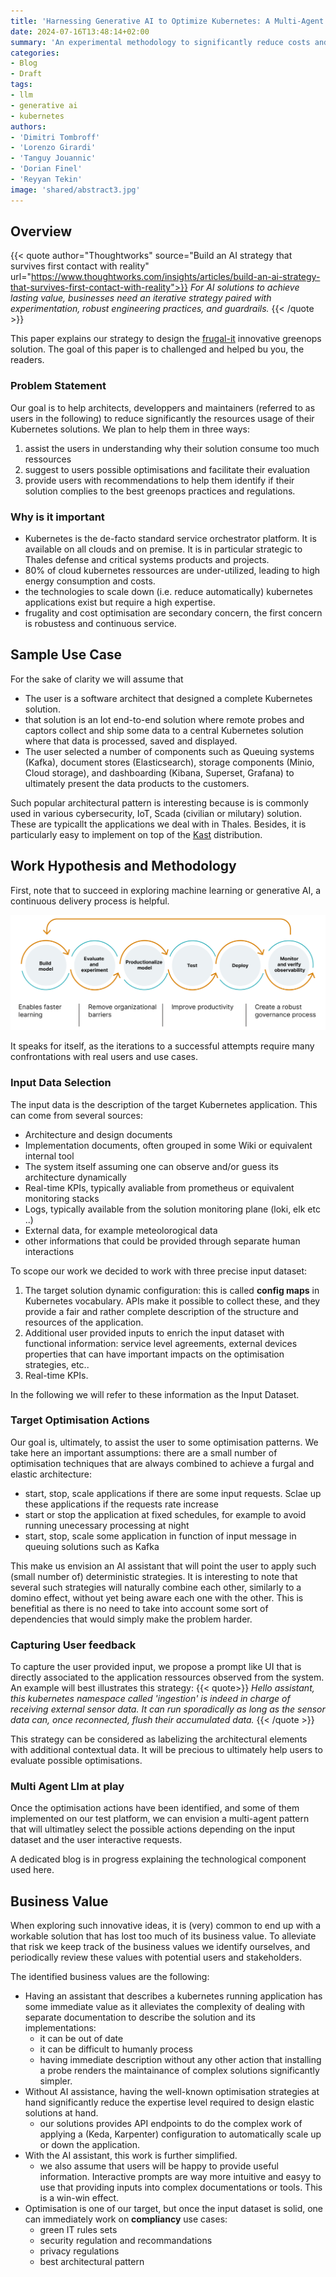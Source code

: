 ```yaml
---
title: 'Harnessing Generative AI to Optimize Kubernetes: A Multi-Agent Experiment'
date: 2024-07-16T13:48:14+02:00
summary: 'An experimental methodology to significantly reduce costs and energy footprints of Kubernetes applications'
categories:
- Blog
- Draft
tags:
- llm
- generative ai
- kubernetes
authors: 
- 'Dimitri Tombroff'
- 'Lorenzo Girardi'
- 'Tanguy Jouannic'
- 'Dorian Finel'
- 'Reyyan Tekin'
image: 'shared/abstract3.jpg'
---
```


## Overview 

{{< quote author="Thoughtworks" source="Build an AI strategy that survives first contact with reality" url="https://www.thoughtworks.com/insights/articles/build-an-ai-strategy-that-survives-first-contact-with-reality">}}
*For AI solutions to achieve lasting value, businesses need an iterative strategy paired with experimentation, robust engineering practices, and guardrails.*
{{< /quote >}}

This paper explains our strategy to design the [frugal-it](/blogs/frugalit) innovative greenops solution.
The goal of this paper is to challenged and helped bu you, the readers.

### Problem Statement

Our goal is to help architects, developpers and maintainers (referred to as users in the following) 
to reduce significantly the resources usage of their Kubernetes solutions. We plan to help them in three ways:

1. assist the users in understanding why their solution consume too much ressources
2. suggest to users possible optimisations and facilitate their evaluation
3. provide users with recommendations to help them identify if their solution complies to the best greenops practices and regulations.

### Why is it important

* Kubernetes is the de-facto standard service orchestrator platform. It is available on all clouds and on premise. It is in particular strategic to Thales defense and critical systems products and projects.
* 80% of cloud kubernetes ressources are under-utilized, leading to high energy consumption and costs.
* the technologies to scale down (i.e. reduce automatically) kubernetes applications exist but require a high expertise.
* frugality and cost optimisation are secondary concern, the first concern is robustess and continuous service.

## Sample Use Case

For the sake of clarity we will assume that 

* The user is a software architect that designed a complete Kubernetes solution. 
* that solution is an Iot end-to-end solution where remote probes and captors collect and ship some data to a central 
Kubernetes solution where that data is processed, saved and displayed.
* The user selected a number of components such as Queuing systems (Kafka), document stores (Elasticsearch), storage components (Minio, Cloud storage), and
dashboarding (Kibana, Superset, Grafana) to ultimately present the data products to the customers. 

Such popular architectural pattern is interesting because is is commonly used in various cybersecurity, IoT, Scada (civilian or milutary) solution. These are typicallt the applications we deal with in Thales. 
Besides, it is particularly easy to implement on top of the [Kast](/building-blocks/kast) distribution. 

## Work Hypothesis and Methodology

First, note that to succeed in exploring machine learning or generative AI, a continuous delivery process is helpful.

![continuous delivery for machine learning](ar_inline_benefits_of_cd4ml.jpg)

It speaks for itself, as the iterations to a successful attempts require many confrontations with real users and use cases. 

### Input Data Selection

The input data is the description of the target Kubernetes application. This can come from several sources:

* Architecture and design documents
* Implementation documents, often grouped in some Wiki or equivalent internal tool
* The system itself assuming one can observe and/or guess its architecture dynamically
* Real-time KPIs, typically avaliable from prometheus or equivalent monitoring stacks
* Logs, typically available from the solution monitoring plane (loki, elk etc ..)
* External data, for example meteolorogical data
* other informations that could be provided through separate human interactions

To scope our work we decided to work with three precise input dataset: 

1. The target solution dynamic configuration: this is called **config maps** in Kubernetes vocabulary. APIs make it possible to collect these, and they provide a fair and rather complete description of the structure and resources of the application.
2. Additional user provided inputs to enrich the input dataset with functional information: service level agreements, external devices properties that can have important impacts on the optimisation strategies, etc..
3. Real-time KPIs.

In the following we will refer to these information as the Input Dataset. 

### Target Optimisation Actions

Our goal is, ultimately, to assist the user to some optimisation patterns. We take here an important assumptions: 
there are a small number of optimisation techniques that are always combined to achieve a furgal and elastic architecture:

* start, stop, scale applications if there are some input requests. Sclae up these applications if the requests rate increase
* start or stop the application at fixed schedules, for example to avoid running unecessary processing at night
* start, stop, scale some application in function of input message in queuing solutions such as Kafka

This make us envision an AI assistant that will point the user to apply such (small number of) deterministic strategies. 
It is interesting to note that several such strategies will naturally combine each other, similarly to a domino effect, without yet 
being aware each one with the other. This is benefitial as there is no need to take into account some sort of dependencies
that would simply make the problem harder. 

### Capturing User feedback

To capture the user provided input, we propose a prompt like UI that is directly associated to the application ressources observed from the system. An example will best illustrates this strategy:
{{< quote>}}
*Hello assistant, this kubernetes namespace called 'ingestion' is indeed in charge of receiving external sensor data. It can run sporadically as long as the sensor data can, once reconnected, flush their accumulated data.*
{{< /quote >}}

This strategy can be considered as labelizing the architectural elements with additional contextual data. It will be precious to ultimately help users
to evaluate possible optimisations.

### Multi Agent Llm at play

Once the optimisation actions have been identified, and some of them implemented on our test platform, we can envision
a multi-agent pattern that will ultimatley select the possible actions depending on the input dataset and the user interactive requests. 

A dedicated blog is in progress explaining the technological component used here.

## Business Value 

When exploring such innovative ideas, it is (very) common to end up with a workable solution that has lost too much of its
business value. To alleviate that risk we keep track of the business values we identify ourselves, and periodically review
these values with potential users and stakeholders. 

The identified business values are the following:

* Having an assistant that describes a kubernetes running application has some immediate value as it alleviates the complexity of dealing with separate documentation to describe the solution and its implementations:
    * it can be out of date
    * it can be difficult to humanly process
    * having immediate description without any other action that installing a probe renders the maintainance of complex solutions significantly simpler.
* Without AI assistance, having the well-known optimisation strategies at hand significantly reduce the expertise level required to design elastic solutions at hand.
    * our solutions provides API endpoints to do the complex work of applying a (Keda, Karpenter) configuration to automatically scale up or down the application.
* With the AI assistant, this work is further simplified.
    * we also assume that users will be happy to provide useful information. Interactive prompts are way more intuitive and easyy to use that providing inputs into complex documentations or tools. This is a win-win effect.
* Optimisation is one of our target, but once the input dataset is solid, one can immediately work on **compliancy** use cases:
    * green IT rules sets
    * security regulation and recommandations
    * privacy regulations
    * best architectural pattern
